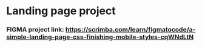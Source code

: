 # Landing page project
### FIGMA project link: https://scrimba.com/learn/figmatocode/a-simple-landing-page-css-finishing-mobile-styles-cqWNdLtN
